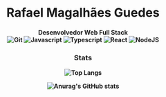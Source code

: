 <h1 align="center">
  Rafael Magalhães Guedes
</h1>
<h4 align="center">
  Desenvolvedor Web Full Stack
</4>
<div>
  <img alt="Git" src="https://img.shields.io/badge/GIT-E44C30?style=for-the-badge&logo=git&logoColor=white">
  <img alt="Javascript" src="https://img.shields.io/badge/JavaScript-323330?style=for-the-badge&logo=javascript&logoColor=F7DF1E">
  <img alt="Typescript" src="https://img.shields.io/badge/TypeScript-007ACC?style=for-the-badge&logo=typescript&logoColor=white">
  <img alt="React" src="https://img.shields.io/badge/React-20232A?style=for-the-badge&logo=react&logoColor=61DAFB">
  <img alt="NodeJS" src="https://img.shields.io/badge/Node.js-43853D?style=for-the-badge&logo=node.js&logoColor=white">
<div>

### Stats  
<div styles="display: flex; flex-direction: row;">
  
  ![Top Langs](https://github-readme-stats.vercel.app/api/top-langs/?username=rafaelmagalhaesguedes&hide_progress=false)

  ![Anurag's GitHub stats](https://github-readme-stats.vercel.app/api?username=rafaelmagalhaesguedes&show_icons=true&theme=transparent)
</div>
